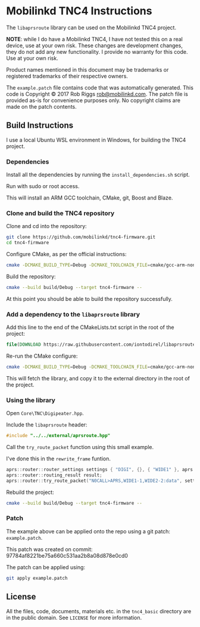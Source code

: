 # Mobilinkd TNC4 Instructions

The `libaprsroute` library can be used on the Mobilinkd TNC4 project.

**NOTE**: while I do have a Mobilinkd TNC4, I have not tested this on a real device, use at your own risk. These changes are development changes, they do not add any new functionality. I provide no warranty for this code. Use at your own risk.

Product names mentioned in this document may be trademarks or registered trademarks of their respective owners.

The `example.patch` file contains code that was automatically generated. This code is Copyright © 2017 Rob Riggs <rob@mobilinkd.com>. The patch file is provided as-is for convenience purposes only. No copyright claims are made on the patch contents.

## Build Instructions

I use a local Ubuntu WSL environment in Windows, for building the TNC4 project.

### Dependencies

Install all the dependencies by running the `install_dependencies.sh` script. 

Run with sudo or root access.

This will install an ARM GCC toolchain, CMake, git, Boost and Blaze.

### Clone and build the TNC4 repository

Clone and cd into the repository:

``` bash
git clone https://github.com/mobilinkd/tnc4-firmware.git
cd tnc4-firmware
```

Configure CMake, as per the official instructions:

``` bash
cmake -DCMAKE_BUILD_TYPE=Debug -DCMAKE_TOOLCHAIN_FILE=cmake/gcc-arm-none-eabi.cmake -S. -Bbuild/Debug -G Ninja
```

Build the repository:

``` bash
cmake --build build/Debug --target tnc4-firmware --
```

At this point you should be able to build the repository successfully.

### Add a dependency to the `libaprsroute` library

Add this line to the end of the CMakeLists.txt script in the root of the project:

``` cmake
file(DOWNLOAD https://raw.githubusercontent.com/iontodirel/libaprsroute/main/aprsroute.hpp ${CMAKE_SOURCE_DIR}/external/aprsroute.hpp)
```

Re-run the CMake configure:

``` bash
cmake -DCMAKE_BUILD_TYPE=Debug -DCMAKE_TOOLCHAIN_FILE=cmake/gcc-arm-none-eabi.cmake -S. -Bbuild/Debug -G Ninja
```

This will fetch the library, and copy it to the external directory in the root of the project.

### Using the library

Open `Core\TNC\Digipeater.hpp`.

Include the `libaprsroute` header:

``` cpp
#include "../../external/aprsroute.hpp"
```

Call the `try_route_packet` function using this small example.

I've done this in the `rewrite_frame` funtion.

``` cpp
aprs::router::router_settings settings { "DIGI", {}, { "WIDE1" }, aprs::router::routing_option::none, true };
aprs::router::routing_result result;        
aprs::router::try_route_packet("N0CALL>APRS,WIDE1-1,WIDE2-2:data", settings, result);
```

Rebuild the project:

``` bash
cmake --build build/Debug --target tnc4-firmware --
```

### Patch

The example above can be applied onto the repo using a git patch: `example.patch`.

This patch was created on commit: 97784af8221be75a660c531aa2b8a08d878e0cd0

The patch can be applied using:

``` bash
git apply example.patch
```

## License

All the files, code, documents, materials etc. in the `tnc4_basic` directory are in the public domain. See `LICENSE` for more information.
